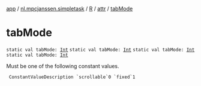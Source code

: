[app](../../../index.md) / [nl.mpcjanssen.simpletask](../../index.md) / [R](../index.md) / [attr](index.md) / [tabMode](.)

# tabMode

`static val tabMode: `[`Int`](https://kotlinlang.org/api/latest/jvm/stdlib/kotlin/-int/index.html)
`static val tabMode: `[`Int`](https://kotlinlang.org/api/latest/jvm/stdlib/kotlin/-int/index.html)
`static val tabMode: `[`Int`](https://kotlinlang.org/api/latest/jvm/stdlib/kotlin/-int/index.html)
`static val tabMode: `[`Int`](https://kotlinlang.org/api/latest/jvm/stdlib/kotlin/-int/index.html)

Must be one of the following constant values.

     ConstantValueDescription `scrollable`0 `fixed`1

